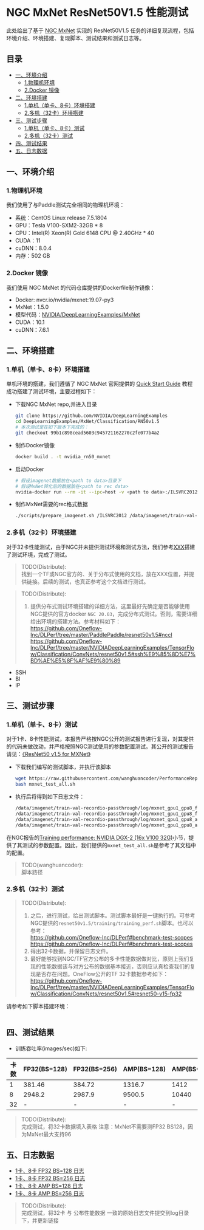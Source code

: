 # NGC MxNet ResNet50V1.5 性能测试

此处给出了基于 [NGC MxNet](https://github.com/NVIDIA/DeepLearningExamples/tree/master/MxNet/Classification/RN50v1.5) 实现的 ResNet50V1.5 任务的详细复现流程，包括环境介绍、环境搭建、复现脚本、测试结果和测试日志等。

<!-- omit in toc -->
## 目录
- [一、环境介绍](#一环境介绍)
    * [1.物理机环境](#1物理机环境)
    * [2.Docker 镜像](#2docker-镜像)
- [二、环境搭建](#二环境搭建)
    * [1.单机（单卡、8卡）环境搭建](#1单机单卡8卡环境搭建)
    * [2.多机（32卡）环境搭建](#2多机32卡环境搭建)
- [三、测试步骤](#三测试步骤)
    * [1.单机（单卡、8卡）测试](#1单机单卡8卡测试)
    * [2.多机（32卡）测试](#2多机32卡测试)
- [四、测试结果](#四测试结果)
- [五、日志数据](#五日志数据)

## 一、环境介绍

### 1.物理机环境

我们使用了与Paddle测试完全相同的物理机环境：

- 系统：CentOS Linux release 7.5.1804
- GPU：Tesla V100-SXM2-32GB * 8
- CPU：Intel(R) Xeon(R) Gold 6148 CPU @ 2.40GHz * 40
- CUDA：11
- cuDNN：8.0.4
- 内存：502 GB

### 2.Docker 镜像

我们使用 NGC MxNet 的代码仓库提供的Dockerfile制作镜像：

- Docker: nvcr.io/nvidia/mxnet:19.07-py3
- MxNet：1.5.0
- 模型代码：[NVIDIA/DeepLearningExamples/MxNet](https://github.com/NVIDIA/DeepLearningExamples/tree/master/MxNet/Classification/RN50v1.5)
- CUDA：10.1
- cuDNN：7.6.1


## 二、环境搭建

### 1.单机（单卡、8卡）环境搭建

单机环境的搭建，我们遵循了 NGC MxNet 官网提供的 [Quick Start Guide](https://github.com/NVIDIA/DeepLearningExamples/tree/master/MxNet/Classification/RN50v1.5#quick-start-guide) 教程成功搭建了测试环境，主要过程如下：

- 下载NGC MxNet repo,并进入目录
   ```bash
   git clone https://github.com/NVIDIA/DeepLearningExamples
   cd DeepLearningExamples/MxNet/Classification/RN50v1.5
   # 本次测试是在如下版本下完成的：
   git checkout 99b1c898cead5603c945721162270c2fe077b4a2
   ```

- 制作Docker镜像
   ```bash
   docker build . -t nvidia_rn50_mxnet
   ```

- 启动Docker
   ```bash
   # 假设imagenet数据放在<path to data>目录下
   # 假设MxNet转化后的数据放在<path to rec data>
   nvidia-docker run --rm -it --ipc=host -v <path to data>:/ILSVRC2012 -v <path to mxnet data>:/data/imagenet/train-val-recordio-passthrough nvidia_rn50_mxnet
   ```

- 制作MxNet需要的rec格式数据
   ```bash
   ./scripts/prepare_imagenet.sh /ILSVRC2012 /data/imagenet/train-val-recordio-passthrough
   ```

### 2.多机（32卡）环境搭建

对于32卡性能测试，由于NGC并未提供测试环境和测试方法，我们参考[XXX]()搭建了测试环境，完成了测试。

> TODO(Distribute):<br>
> 找到一个TF或NGC官方的、关于分布式使用的文档，放在XXX位置，并提供链接。后续的测试，也真正参考这个文档进行测试。


> TODO(Distribute):<br>
> 1. 提供分布式测试环境搭建的详细方法，这里最好先确定是否能够使用NGC提供的官方docker `NGC 20.03`，完成分布式测试。否则，需要详细给出环境的搭建方法。参考材料如下： <br>
> https://github.com/Oneflow-Inc/DLPerf/tree/master/PaddlePaddle/resnet50v1.5#nccl <br>
> https://github.com/Oneflow-Inc/DLPerf/tree/master/NVIDIADeepLearningExamples/TensorFlow/Classification/ConvNets/resnet50v1.5#ssh%E9%85%8D%E7%BD%AE%E5%8F%AF%E9%80%89 <br>

- SSH
- BI
- IP

## 三、测试步骤

### 1.单机（单卡、8卡）测试

对于1卡、8卡性能测试，本报告严格按NGC公开的测试报告进行复现，对其提供的代码未做改动，并严格按照NGC测试使用的参数配置测试。其公开的测试报告请见：[《ResNet50 v1.5 for MXNet》](https://github.com/NVIDIA/DeepLearningExamples/tree/master/MxNet/Classification/RN50v1.5)

- 下载我们编写的测试脚本，并执行该脚本
   ```bash
   wget https://raw.githubusercontent.com/wanghuancoder/PerformanceReport/main/ResNet50V1.5/OtherReports/Mxnet/scripts/mxnet_test_all.sh
   bash mxnet_test_all.sh
   ```

- 执行后将得到如下日志文件：
   ```bash
   /data/imagenet/train-val-recordio-passthrough/log/mxnet_gpu1_gpu8_fp32_bs128.txt
   /data/imagenet/train-val-recordio-passthrough/log/mxnet_gpu1_gpu8_fp32_bs256.txt
   /data/imagenet/train-val-recordio-passthrough/log/mxnet_gpu1_gpu8_amp_bs128.txt
   /data/imagenet/train-val-recordio-passthrough/log/mxnet_gpu1_gpu8_amp_bs256.txt
   ```

在NGC报告的[Training performance: NVIDIA DGX-2 (16x V100 32G)](https://github.com/NVIDIA/DeepLearningExamples/tree/master/MxNet/Classification/RN50v1.5#training-performance-nvidia-dgx-2-16x-v100-32g)小节，提供了其测试的参数配置。因此，我们提供的`mxnet_test_all.sh`是参考了其文档中的配置。

> TODO(wanghuancoder):<br>
> 脚本路径

### 2.多机（32卡）测试

> TODO(Distribute):<br>
> 1. 之后，进行测试，给出测试脚本。测试脚本最好是一键执行的。可参考NGC提供的`resnet50v1.5/training/training_perf.sh`脚本。也可以参考： <br>
> https://github.com/Oneflow-Inc/DLPerf#benchmark-test-scopes <br>
> https://github.com/Oneflow-Inc/DLPerf#benchmark-test-scopes <br>
> 2. 得出32卡数据，并保留日志文件。
> 3. 最好能够找到NGC/TF官方公布的多卡性能数据做对比，原则上我们复现的性能数据该与对方公布的数据基本接近，否则应认真检查我们的复现是否存在问题。OneFlow公开的TF 32卡数据参考如下： <br>
> https://github.com/Oneflow-Inc/DLPerf/tree/master/NVIDIADeepLearningExamples/TensorFlow/Classification/ConvNets/resnet50v1.5#resnet50-v15-fp32  <br>

请参考如下脚本搭建环境：
```
```

## 四、测试结果

- 训练吞吐率(images/sec)如下:

|卡数 | FP32(BS=128) | FP32(BS=256) | AMP(BS=128) | AMP(BS=256)|
|-----|-----|-----|-----|-----|
|1 | 381.46 | 384.72 | 1316.7 | 1412 |
|8 | 2948.2 | 2987.9 | 9500.5 | 10440 |
|32 | - | - | - | -|

> TODO(Distribute):<br>
> 完成测试，将32卡数据填入表格
> 注意：MxNet不需要测FP32 BS128，因为MxNet最大支持96

## 五、日志数据
- [1卡、8卡 FP32 BS=128 日志](./logs/mxnet_gpu1_gpu8_fp32_bs128.txt)
- [1卡、8卡 FP32 BS=256 日志](./logs/mxnet_gpu1_gpu8_fp32_bs256.txt)
- [1卡、8卡 AMP BS=128 日志](./logs/mxnet_gpu1_gpu8_amp_bs128.txt)
- [1卡、8卡 AMP BS=256 日志](./logs/mxnet_gpu1_gpu8_amp_bs256.txt)

> TODO(Distribute):<br>
> 完成测试，将32卡 与 公布性能数据 一致的原始日志文件提交到log目录下，并更新链接
